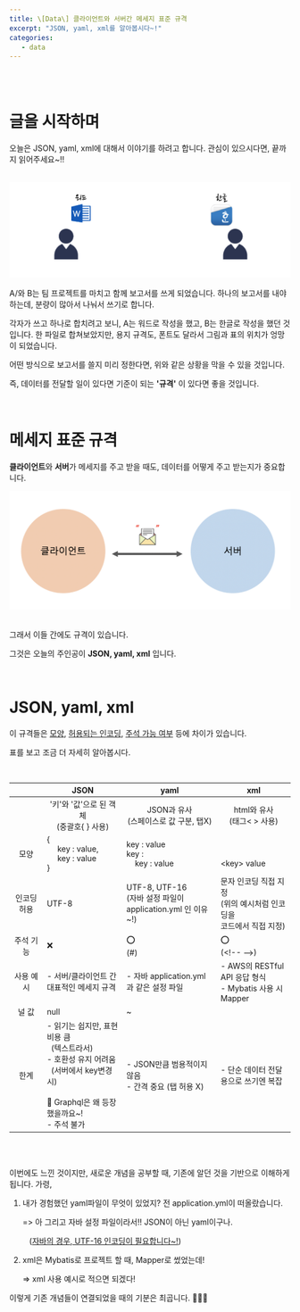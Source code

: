 ```yaml
---
title: \[Data\] 클라이언트와 서버간 메세지 표준 규격
excerpt: "JSON, yaml, xml를 알아봅시다~!"
categories:
   - data
---
```


<br><br>

# 글을 시작하며

오늘은 JSON, yaml, xml에 대해서 이야기를 하려고 합니다. 관심이 있으시다면, 끝까지 읽어주세요~!!

<br />



<div align=center>
  <img src="/assets/images/0429-1.png">
</div>

A/와 B는 팀 프로젝트를 마치고 함께 보고서를 쓰게 되었습니다. 하나의 보고서를 내야하는데, 분량이 많아서 나눠서 쓰기로 합니다. 

각자가 쓰고 하나로 합치려고 보니, A는 워드로 작성을 했고, B는 한글로 작성을 했던 것입니다. 한 파일로 합쳐보았지만, 용지 규격도, 폰트도 달라서 그림과 표의 위치가 엉망이 되었습니다.

어떤 방식으로 보고서를 쓸지 미리 정한다면, 위와 같은 상황을 막을 수 있을 것입니다. 

즉, 데이터를 전달할 일이 있다면 기준이 되는 **'규격'** 이 있다면 좋을 것입니다.



<br />

# 메세지 표준 규격

**클라이언트**와 **서버**가 메세지를 주고 받을 때도, 데이터를 어떻게 주고 받는지가 중요합니다.



<div align=center>
  <img src="/assets/images/0429-2.png">
</div>


<br />

그래서 이들 간에도 규격이 있습니다. 

그것은 오늘의 주인공이 **JSON, yaml, xml** 입니다. 





<br />

# JSON, yaml, xml

이 규격들은 <u>모양</u>, <u>허용되는 인코딩</u>, <u>주석 가능 여부</u> 등에 차이가 있습니다. 

표를 보고 조금 더 자세히 알아봅시다.

<br />

|                              | <center>JSON</center>                                        | <center>yaml</center>                                        | <center>xml</center>                                         |
| ---------------------------- | ------------------------------------------------------------ | ------------------------------------------------------------ | ------------------------------------------------------------ |
| <img width=100/>             | <center>'키'와 '값'으로 된 객체<br />(중괄호{ } 사용)</center> | <center>JSON과 유사<br />(스페이스로 값 구분, 탭X)</center>  | <center>html와 유사<br />(태그< > 사용)<br /></center>       |
| <center>모양</center>        | {<br />&nbsp;&nbsp;&nbsp;&nbsp;&nbsp;key : value,<br />&nbsp;&nbsp;&nbsp;&nbsp;&nbsp;key : value<br />} | key : value<br />key :<br />&nbsp;&nbsp;&nbsp;&nbsp;key : value | <?xml version="1.0" encoding="UTF-8"?><br /><br />\<key> value </key> |
| <center>인코딩 허용</center> | UTF-8                                                        | UTF-8, UTF-16<br />(자바 설정 파일이<br />application.yml 인 이유~!) | 문자 인코딩 직접 지정<br />(위의 예시처럼 인코딩을 <br />코드에서 직접 지정) |
| <center>주석 기능</center>   | ❌                                                            | ⭕️<br />(#)                                                   | ⭕️<br />(\<!-\- -\->)                                         |
| <center>사용 예시</center>   | - 서버/클라이언트 간 대표적인 메세지 규격                    | - 자바 application.yml과 같은 설정 파일                      | - AWS의 RESTful API 응답 형식<br />- Mybatis 사용 시 Mapper  |
| <center>널 값</center>       | null                                                         | ~                                                            |                                                              |
| <center>한계</center>        | - 읽기는 쉽지만, 표현 비용 큼<br />&nbsp;&nbsp;(텍스트라서)<br />- 호환성 유지 어려움<br />&nbsp;&nbsp;(서버에서 key변경 시)<br /><br />🎯 Graphql은 왜 등장했을까요~!<br />- 주석 불가 | - JSON만큼 범용적이지 않음<br />- 간격 중요 (탭 허용 X)      | - 단순 데이터 전달 용으로 쓰기엔 복잡                        |



<br /><br />

이번에도 느낀 것이지만, 새로운 개념을 공부할 때, 기존에 알던 것을 기반으로 이해하게 됩니다. 가령,



1. 내가 경험했던 yaml파일이 무엇이 있었지? 전 application.yml이 떠올랐습니다.

   => 아 그리고 자바 설정 파일이라서!! JSON이 아닌 yaml이구나. 

   &nbsp;&nbsp;&nbsp;(<a href="https://osj3474.github.io/data/encoding/">자바의 경우, UTF-16 인코딩이 필요합니다~!</a>)

   

2. xml은 Mybatis로 프로젝트 할 때, Mapper로 썼었는데!

   => xml 사용 예시로 적으면 되겠다!

   

이렇게 기존 개념들이 연결되었을 때의 기분은 최곱니다. 🚀🚀🚀 



<br />

